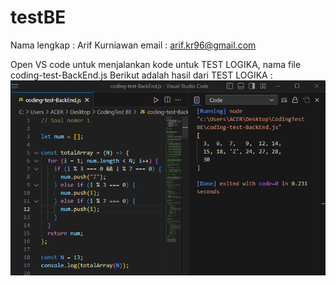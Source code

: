 # testBE

Nama lengkap : Arif Kurniawan
email : arif.kr96@gmail.com

Open VS code untuk menjalankan kode untuk TEST LOGIKA, nama file coding-test-BackEnd.js
Berikut adalah hasil dari TEST LOGIKA :
![hasil test](https://github.com/Arifkrniawan/testBE/blob/master/Soal%20Logika%20nomor%201.png)


